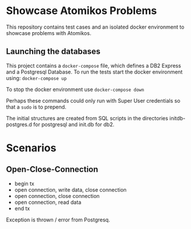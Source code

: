 # Showcase Atomikos Problems

This repository contains test cases and an isolated docker environment to showcase problems with Atomikos.


## Launching the databases
This project contains a `docker-compose` file, which defines a DB2 Express and a Postgresql Database.
To run the tests start the docker environment using:
`docker-compose up`

To stop the docker environment use
`docker-compose down`

Perhaps these commands could only run with Super User credentials so that a `sudo` is to prepend.

The initial structures are created from SQL scripts in the directories initdb-postgres.d for postgresql and init.db for db2.


# Scenarios

## Open-Close-Connection

* begin tx
* open connection, write data, close connection
* open connection, close connection
* open connection, read data
* end tx

Exception is thrown / error from Postgresq.
